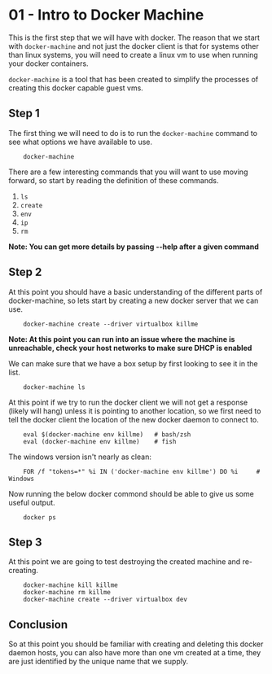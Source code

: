 01 - Intro to Docker Machine
===================================================

This is the first step that we will have with docker.  The reason that we start with `docker-machine` and not just
the docker client is that for systems other than linux systems, you will need to create a linux vm to use when
running your docker containers.   

`docker-machine` is a tool that has been created to simplify the processes of creating this docker capable
guest vms.    

## Step 1

The first thing we will need to do is to run the `docker-machine` command to see what options we have available to use.   

        docker-machine

There are a few interesting commands that you will want to use moving forward, so start by 
reading the definition of these commands.   

1. `ls`
2. `create`
3. `env`
4. `ip`
5. `rm`

**Note: You can get more details by passing --help after a given command** 

## Step 2

At this point you should have a basic understanding of the different parts of docker-machine, so lets start 
by creating a new docker server that we can use.   

        docker-machine create --driver virtualbox killme

**Note: At this point you can run into an issue where the machine is unreachable, check your host networks to
make sure DHCP is enabled**

We can make sure that we have a box setup by first looking to see it in the list.   

        docker-machine ls

At this point if we try to run the docker client we will not get a response (likely will hang) unless it is
pointing to another location, so we first need to tell the docker client the location of the new docker
daemon to connect to.   

        eval $(docker-machine env killme)   # bash/zsh
        eval (docker-machine env killme)    # fish

The windows version isn't nearly as clean:    

        FOR /f "tokens=*" %i IN ('docker-machine env killme') DO %i     # Windows

Now running the below docker commond should be able to give us some useful output.   

        docker ps

## Step 3

At this point we are going to test destroying the created machine and re-creating.  

        docker-machine kill killme
        docker-machine rm killme
        docker-machine create --driver virtualbox dev

## Conclusion

So at this point you should be familiar with creating and deleting this docker daemon hosts, you can also have more
than one vm created at a time, they are just identified by the unique name that we supply.    



